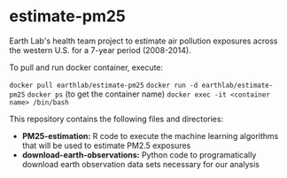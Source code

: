 # estimate-pm25
Earth Lab's health team project to estimate air pollution exposures across the western U.S. for a 7-year period (2008-2014). 

To pull and run docker container, execute:

`docker pull earthlab/estimate-pm25`
`docker run -d earthlab/estimate-pm25`
`docker ps` (to get the container name)
`docker exec -it <container name> /bin/bash`

This repository contains the following files and directories:

* **PM25-estimation:** R code to execute the machine learning algorithms that will be used to estimate PM2.5 exposures
* **download-earth-observations:** Python code to programatically download earth observation data sets necessary for our analysis
